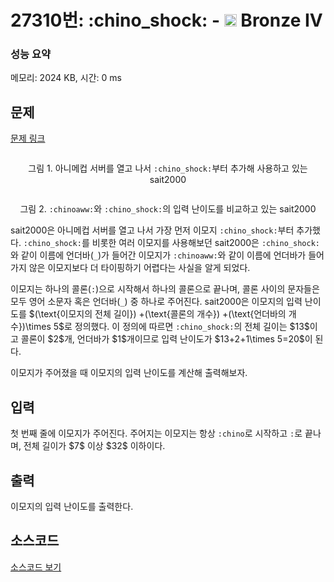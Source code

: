 # 27310번: :chino_shock: - <img src="https://static.solved.ac/tier_small/2.svg" style="height:20px" /> Bronze IV

<!-- performance -->
### 성능 요약
메모리: 2024 KB, 시간: 0 ms
<!-- end -->

## 문제

[문제 링크](https://boj.kr/27310)

<p style="text-align:center;"><img alt="" src="https://upload.acmicpc.net/452dc985-d922-4b4c-aac8-6c4e743e9731/-/preview/"></p>

<p style="text-align: center;">그림 1. 아니메컵 서버를 열고 나서 <code>:chino_shock:</code>부터 추가해 사용하고 있는 sait2000</p>

<p style="text-align: center;"><img alt="" src="https://upload.acmicpc.net/f342887f-7d07-45b1-b7be-4ba5d8e4859c/-/preview/"></p>

<p style="text-align: center;">그림 2. <code>:chinoaww:</code>와 <code>:chino_shock:</code>의 입력 난이도를 비교하고 있는 sait2000</p>

<p>sait2000은 아니메컵 서버를 열고 나서 가장 먼저 이모지 <code>:chino_shock:</code>부터 추가했다. <code>:chino_shock:</code>를 비롯한 여러 이모지를 사용해보던 sait2000은 <code>:chino_shock:</code>와 같이 이름에 언더바(<code>_</code>)가 들어간 이모지가 <code>:chinoaww:</code>와 같이 이름에 언더바가 들어가지 않은 이모지보다 더 타이핑하기 어렵다는 사실을 알게 되었다.</p>

<p>이모지는 하나의 콜론(<code>:</code>)으로 시작해서 하나의 콜론으로 끝나며, 콜론 사이의 문자들은 모두 영어 소문자 혹은 언더바(<code>_</code>) 중 하나로 주어진다. sait2000은 이모지의 입력 난이도를 $(\text{이모지의 전체 길이}) +(\text{콜론의 개수}) +(\text{언더바의 개수})\times 5$로 정의했다. 이 정의에 따르면 <code>:chino_shock:</code>의 전체 길이는 $13$이고 콜론이 $2$개, 언더바가 $1$개이므로 입력 난이도가 $13+2+1\times 5=20$이 된다.</p>

<p>이모지가 주어졌을 때 이모지의 입력 난이도를 계산해 출력해보자.</p>

## 입력

<p>첫 번째 줄에 이모지가 주어진다. 주어지는 이모지는 항상 <code>:chino</code>로 시작하고 <code>:</code>로 끝나며, 전체 길이가 $7$ 이상 $32$ 이하이다.</p>

## 출력

<p>이모지의 입력 난이도를 출력한다.</p>

## 소스코드

[소스코드 보기](:chino_shock:.cpp)